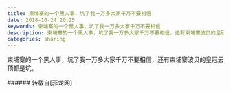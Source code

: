 ```yaml
---
title: 柬埔寨的一个黑人事，坑了我一万多大家千万不要相信
date: 2018-10-24 20:25
keywords: 柬埔寨的一个黑人事，坑了我一万多大家千万不要相信
description: 柬埔寨的一个黑人事，坑了我一万多大家千万不要相信，还有柬埔寨波贝的皇冠云顶都是坑。
categories: sharing
---
```

<td class="t_f" id="postmessage_2157920">

柬埔寨的一个黑人事，坑了我一万多大家千万不要相信，还有柬埔寨波贝的皇冠云顶都是坑。<br/>
</td>
###### 转载自[菲龙网]